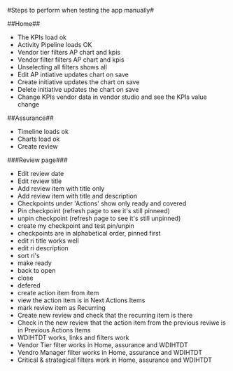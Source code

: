 #Steps to perform when testing the app manually#

##Home##
- The KPIs load ok
- Activity Pipeline loads OK
- Vendor tier filters AP chart and kpis
- Vendor filter filters AP chart and kpis
- Unselecting all filters shows all
- Edit AP intiative updates chart on save
- Create initiative updates the chart on save
- Delete initiative updates the chart on save
- Change KPIs vendor data in vendor studio and see the KPIs value change

##Assurance##
- Timeline loads ok
- Charts load ok
- Create review

###Review page###
- Edit review date
- Edit review title
- Add review item with title only
- Add review item with title and description
- Checkpoints under 'Actions' show only ready and covered
- Pin checkpoint (refresh page to see it's still pinneed)
- unpin checkpoint (refresh page to see it's still unpinned)
- create my checkpoint and test pin/unpin
- checkpoints are in alphabetical order, pinned first
- edit ri title works well
- edit ri description
- sort ri's
- make ready
- back to open
- close
- defered
- create action item from item
- view the action item is in Next Actions Items
- mark review item as Recurring
- Create new review and check that the recurring item is there
- Check in the new review that the action item from the previous reviwe is in Previous Actions Items
- WDIHTDT works, links and filters work
- Vendor Tier filter works in Home, assurance and WDIHTDT
- Vendro Manager filter works in Home, assurance and WDIHTDT
- Critical & strategical filters work in Home, assurance and WDIHTDT


